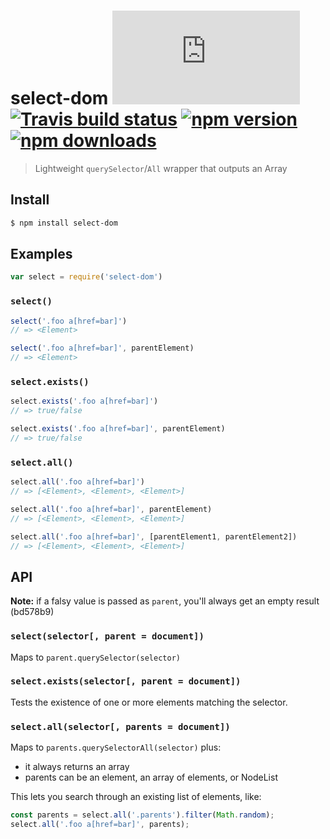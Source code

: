 # select-dom [![gzipped size][badge-gzip]](#no-link) [![Travis build status][badge-travis]][link-travis] [![npm version][badge-version]][link-npm] [![npm downloads][badge-downloads]][link-npm]

  [badge-gzip]: https://badges.herokuapp.com/size/github/bfred-it/select-dom/master/index.js?gzip=true&label=gzipped%20size
  [badge-travis]: https://api.travis-ci.org/bfred-it/select-dom.svg
  [badge-version]: https://img.shields.io/npm/v/select-dom.svg
  [badge-downloads]: https://img.shields.io/npm/dt/select-dom.svg
  [link-travis]: https://travis-ci.org/bfred-it/select-dom
  [link-npm]: https://www.npmjs.com/package/select-dom

> Lightweight `querySelector`/`All` wrapper that outputs an Array

## Install

```bash
$ npm install select-dom
```

## Examples

```js
var select = require('select-dom')
```

### `select()`

```js
select('.foo a[href=bar]')
// => <Element>

select('.foo a[href=bar]', parentElement)
// => <Element>
```

### `select.exists()`

```js
select.exists('.foo a[href=bar]')
// => true/false

select.exists('.foo a[href=bar]', parentElement)
// => true/false
```

### `select.all()`

```js
select.all('.foo a[href=bar]')
// => [<Element>, <Element>, <Element>]

select.all('.foo a[href=bar]', parentElement)
// => [<Element>, <Element>, <Element>]

select.all('.foo a[href=bar]', [parentElement1, parentElement2])
// => [<Element>, <Element>, <Element>]
```

## API

**Note:** if a falsy value is passed as `parent`, you'll always get an empty result (bd578b9)

### `select(selector[, parent = document])`

Maps to `parent.querySelector(selector)`

### `select.exists(selector[, parent = document])`

Tests the existence of one or more elements matching the selector.

### `select.all(selector[, parents = document])`

Maps to `parents.querySelectorAll(selector)` plus:

* it always returns an array
* parents can be an element, an array of elements, or NodeList

This lets you search through an existing list of elements, like:

```js
const parents = select.all('.parents').filter(Math.random);
select.all('.foo a[href=bar]', parents);
```
